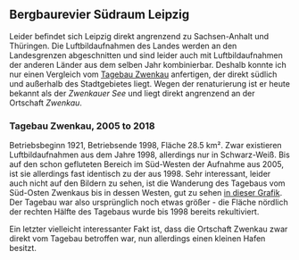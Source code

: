 ## Bergbaurevier Südraum Leipzig

Leider befindet sich Leipzig direkt angrenzend zu Sachsen-Anhalt und Thüringen. Die Luftbildaufnahmen des Landes werden an den Landesgrenzen abgeschnitten und sind leider auch mit Luftbildaufnahmen der anderen Länder aus dem selben Jahr kombinierbar. Deshalb konnte ich nur einen Vergleich vom [Tagebau Zwenkau](https://de.wikipedia.org/wiki/Tagebau_Zwenkau) anfertigen, der direkt südlich und außerhalb des Stadtgebietes liegt. Wegen der renaturierung ist er heute bekannt als der *Zwenkauer See* und liegt direkt angrenzend an der Ortschaft *Zwenkau*.

### Tagebau Zwenkau, 2005 to 2018

Betriebsbeginn 1921, Betriebsende 1998, Fläche 28.5 km². Zwar existieren Luftbildaufnahmen aus dem Jahre 1998, allerdings nur in Schwarz-Weiß. Bis auf den schon gefluteten Bereich im Süd-Westen der Aufnahme aus 2005, ist sie allerdings fast identisch zu der aus 1998. Sehr interessant, leider auch nicht auf den Bildern zu sehen, ist die Wanderung des Tagebaus vom Süd-Osten Zwenkaus bis in dessen Westen, gut zu sehen [in dieser Grafik](https://de.wikipedia.org/wiki/Tagebau_Zwenkau#/media/Datei:Tagebauverlauf_Zwenkau.jpg). Der Tagebau war also ursprünglich noch etwas größer - die Fläche nördlich der rechten Hälfte des Tagebaus wurde bis 1998 bereits rekultiviert.

Ein letzter vielleicht interessanter Fakt ist, dass die Ortschaft Zwenkau zwar direkt vom Tagebau betroffen war, nun allerdings einen kleinen Hafen besitzt.